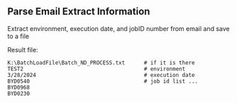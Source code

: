 ## Parse Email Extract Information

Extract environment, execution date, and jobID number from email and save to a file

Result file:
```
K:\BatchLoadFile\Batch_ND_PROCESS.txt      # if it is there
TEST2                                      # environment
3/28/2024                                  # execution date
BYD0540                                    # job id list ...
BYD0968
BYD0230
```
